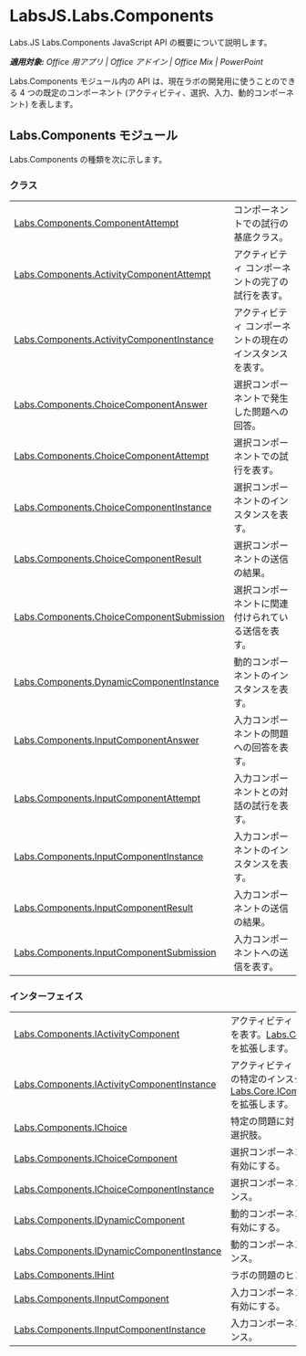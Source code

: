 
# <a name="labsjs.labs.components"></a>LabsJS.Labs.Components
Labs.JS Labs.Components JavaScript API の概要について説明します。

 _**適用対象:** Office 用アプリ | Office アドイン | Office Mix | PowerPoint_

Labs.Components モジュール内の API は、現在ラボの開発用に使うことのできる 4 つの既定のコンポーネント (アクティビティ、選択、入力、動的コンポーネント) を表します。

## <a name="labs.components-module"></a>Labs.Components モジュール

Labs.Components の種類を次に示します。


### <a name="classes"></a>クラス


|||
|:-----|:-----|
|[Labs.Components.ComponentAttempt](../../reference/office-mix/labs.components.componentattempt.md)|コンポーネントでの試行の基底クラス。|
|[Labs.Components.ActivityComponentAttempt](../../reference/office-mix/labs.components.activitycomponentattempt.md)|アクティビティ コンポーネントの完了の試行を表す。|
|[Labs.Components.ActivityComponentInstance](../../reference/office-mix/labs.components.activitycomponentinstance.md)|アクティビティ コンポーネントの現在のインスタンスを表す。|
|[Labs.Components.ChoiceComponentAnswer](../../reference/office-mix/labs.components.choicecomponentanswer.md)|選択コンポーネントで発生した問題への回答。|
|[Labs.Components.ChoiceComponentAttempt](../../reference/office-mix/labs.components.choicecomponentattempt.md)|選択コンポーネントでの試行を表す。|
|[Labs.Components.ChoiceComponentInstance](../../reference/office-mix/labs.components.choicecomponentinstance.md)|選択コンポーネントのインスタンスを表す。|
|[Labs.Components.ChoiceComponentResult](../../reference/office-mix/labs.components.choicecomponentresult.md)|選択コンポーネントの送信の結果。|
|[Labs.Components.ChoiceComponentSubmission](../../reference/office-mix/labs.components.choicecomponentsubmission.md)|選択コンポーネントに関連付けられている送信を表す。|
|[Labs.Components.DynamicComponentInstance](../../reference/office-mix/labs.components.dynamiccomponentinstance.md)|動的コンポーネントのインスタンスを表す。|
|[Labs.Components.InputComponentAnswer](../../reference/office-mix/labs.components.inputcomponentanswer.md)|入力コンポーネントの問題への回答を表す。|
|[Labs.Components.InputComponentAttempt](../../reference/office-mix/labs.components.inputcomponentattempt.md)|入力コンポーネントとの対話の試行を表す。|
|[Labs.Components.InputComponentInstance](../../reference/office-mix/labs.components.inputcomponentinstance.md)|入力コンポーネントのインスタンスを表す。|
|[Labs.Components.InputComponentResult](../../reference/office-mix/labs.components.inputcomponentresult.md)|入力コンポーネントの送信の結果。|
|[Labs.Components.InputComponentSubmission](../../reference/office-mix/labs.components.inputcomponentsubmission.md)|入力コンポーネントへの送信を表す。|

### <a name="interfaces"></a>インターフェイス


|||
|:-----|:-----|
|[Labs.Components.IActivityComponent](../../reference/office-mix/labs.components.iactivitycomponent.md)|アクティビティ コンポーネントを表す。[Labs.Core.IComponent](../../reference/office-mix/labs.core.icomponent.md) を拡張します。|
|[Labs.Components.IActivityComponentInstance](../../reference/office-mix/labs.components.iactivitycomponentinstance.md)|アクティビティ コンポーネントの特定のインスタンスを表す。[Labs.Core.IComponentInstance](../../reference/office-mix/labs.core.icomponentinstance.md) を拡張します。|
|[Labs.Components.IChoice](../../reference/office-mix/labs.components.ichoice.md)|特定の問題に対して利用可能な選択肢。|
|[Labs.Components.IChoiceComponent](../../reference/office-mix/labs.components.ichoicecomponent.md)|選択コンポーネントとの対話を有効にする。|
|[Labs.Components.IChoiceComponentInstance](../../reference/office-mix/labs.components.ichoicecomponentinstance.md)|選択コンポーネントのインスタンス。|
|[Labs.Components.IDynamicComponent](../../reference/office-mix/labs.components.idynamiccomponent.md)|動的コンポーネントとの対話を有効にする。|
|[Labs.Components.IDynamicComponentInstance](../../reference/office-mix/labs.components.idynamiccomponentinstance.md)|動的コンポーネントのインスタンス。|
|[Labs.Components.IHint](../../reference/office-mix/labs.components.ihint.md)|ラボの問題のヒント。|
|[Labs.Components.IInputComponent](../../reference/office-mix/labs.components.iinputcomponent.md)|入力コンポーネントとの対話を有効にする。|
|[Labs.Components.IInputComponentInstance](../../reference/office-mix/labs.components.iinputcomponentinstance.md)|入力コンポーネントのインスタンス。|
